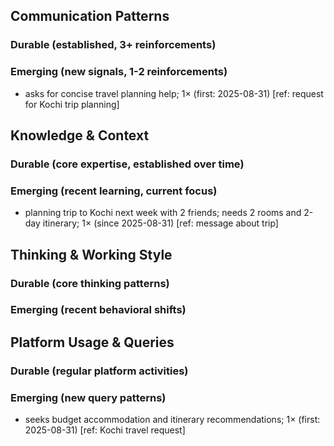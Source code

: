 ## Communication Patterns
### Durable (established, 3+ reinforcements)

### Emerging (new signals, 1-2 reinforcements)
- asks for concise travel planning help; 1× (first: 2025-08-31) [ref: request for Kochi trip planning]

## Knowledge & Context
### Durable (core expertise, established over time)

### Emerging (recent learning, current focus)
- planning trip to Kochi next week with 2 friends; needs 2 rooms and 2-day itinerary; 1× (since 2025-08-31) [ref: message about trip]

## Thinking & Working Style
### Durable (core thinking patterns)

### Emerging (recent behavioral shifts)

## Platform Usage & Queries
### Durable (regular platform activities)

### Emerging (new query patterns)
- seeks budget accommodation and itinerary recommendations; 1× (first: 2025-08-31) [ref: Kochi travel request]